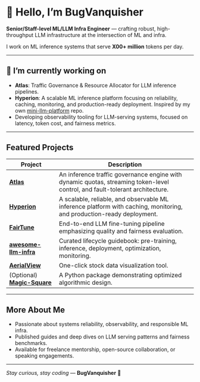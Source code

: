 # 👋 Hello, I’m BugVanquisher

**Senior/Staff-level ML/LLM Infra Engineer** — crafting robust, high-throughput LLM infrastructure at the intersection of ML and infra.

I work on ML inference systems that serve **X00+ million** tokens per day.

---

## 🔭 I’m currently working on
- **Atlas**: Traffic Governance & Resource Allocator for LLM inference pipelines.
- **Hyperion**: A scalable ML inference platform focusing on reliability, caching, monitoring, and production-ready deployment. Inspired by my own [mini-llm-platform](https://github.com/BugVanquisher/mini-llm-platform) repo.
- Developing observability tooling for LLM-serving systems, focused on latency, token cost, and fairness metrics.

---

##  Featured Projects

| Project | Description |
|---------|-------------|
| **[Atlas](https://github.com/BugVanquisher/Atlas)** | An inference traffic governance engine with dynamic quotas, streaming token-level control, and fault-tolerant architecture. |
| **[Hyperion](https://github.com/BugVanquisher/Hyperion)** | A scalable, reliable, and observable ML inference platform with caching, monitoring, and production-ready deployment. |
| **[FairTune](https://github.com/BugVanquisher/FairTune)** | End-to-end LLM fine-tuning pipeline emphasizing quality and fairness evaluation. |
| **[awesome-llm-infra](https://github.com/BugVanquisher/awesome-llm-infra)** | Curated lifecycle guidebook: pre-training, inference, deployment, optimization, monitoring. |
| **[AerialView](https://github.com/BugVanquisher/AerialView)** | One-click stock data visualization tool. |
| (Optional) **[Magic-Square](...)** | A Python package demonstrating optimized algorithmic design. |

---

##  More About Me
- Passionate about systems reliability, observability, and responsible ML infra.
- Published guides and deep dives on LLM serving patterns and fairness benchmarks.
- Available for freelance mentorship, open-source collaboration, or speaking engagements.

---

*Stay curious, stay coding* — **BugVanquisher** 🤖 